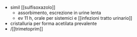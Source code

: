 - simil [[sulfisoxazolo]]
	- assorbimento, escrezione in urine lenta
	- ev 11 h, orale per sistemici e [[infezioni tratto urinario]]
- cristalluria per forma acetilata prevalente
- /[[trimetoprim]]